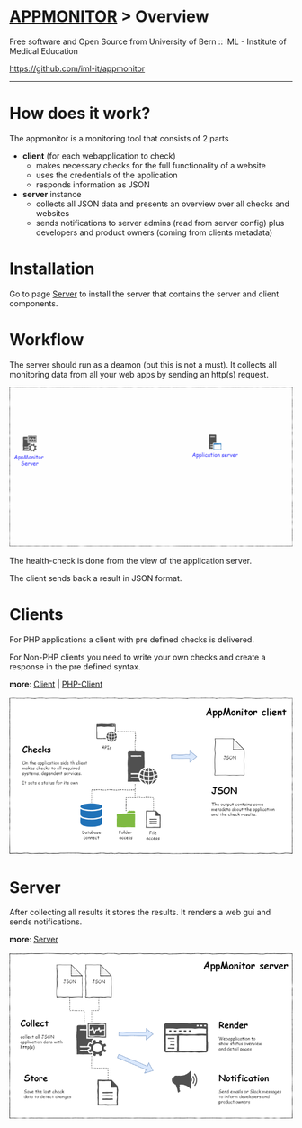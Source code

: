 
# [APPMONITOR](../readme.md) > Overview #
Free software and Open Source from University of Bern :: IML - Institute of Medical Education

https://github.com/iml-it/appmonitor

- - -


# How does it work? #

The appmonitor is a monitoring tool that consists of 2 parts
- **client** (for each webapplication to check)
  - makes necessary checks for the full functionality of a website 
  - uses the credentials of the application
  - responds information as JSON
- **server** instance
  - collects all JSON data and presents an overview over all checks and websites
  - sends notifications to server admins (read from server config) plus developers and product owners (coming from clients metadata)

# Installation #


Go to page [Server](server.md) to install the server that contains the server and client components.


# Workflow #


The server should run as a deamon (but this is not a must).
It collects all monitoring data from all your web apps by sending an http(s) request.

![Overview](images/appmonitor-request-to-clients.gif "Overview")

The health-check is done from the view of the application server.

The client sends back a result in JSON format.


# Clients #


For PHP applications a client with pre defined checks is delivered.

For Non-PHP clients you need to write your own checks and create a response in the pre defined syntax.
  

**more**: [Client](client.md) | [PHP-Client](client-php.md)

![Client](images/appmonitor-overview-client.png "Client")


# Server #

After collecting all results it stores the results. It renders a web gui and sends notifications.

**more**: [Server](server.md)

![Client](images/appmonitor-overview-server.png "Server")


